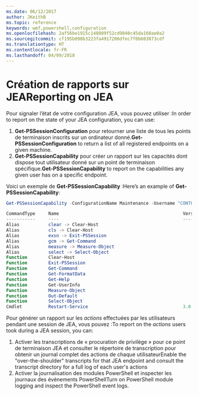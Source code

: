 ```yaml
---
ms.date: 06/12/2017
author: JKeithB
ms.topic: reference
keywords: wmf,powershell,configuration
ms.openlocfilehash: 2af56be1915c148809f52cd9040c45da160ae0a2
ms.sourcegitcommit: cf195b090b3223fa4917206dfec7f0b603873cdf
ms.translationtype: HT
ms.contentlocale: fr-FR
ms.lasthandoff: 04/09/2018
---
```

# <a name="reporting-on-jea"></a><span data-ttu-id="d9493-102">Création de rapports sur JEA</span><span class="sxs-lookup"><span data-stu-id="d9493-102">Reporting on JEA</span></span>
<span data-ttu-id="d9493-103">Pour signaler l’état de votre configuration JEA, vous pouvez utiliser :</span><span class="sxs-lookup"><span data-stu-id="d9493-103">In order to report on the state of your JEA configuration, you can use:</span></span>
1.  <span data-ttu-id="d9493-104">**Get-PSSessionConfiguration** pour retourner une liste de tous les points de terminaison inscrits sur un ordinateur donné.</span><span class="sxs-lookup"><span data-stu-id="d9493-104">**Get-PSSessionConfiguration** to return a list of all registered endpoints on a given machine.</span></span>
2.  <span data-ttu-id="d9493-105">**Get-PSSessionCapability** pour créer un rapport sur les capacités dont dispose tout utilisateur donné sur un point de terminaison spécifique.</span><span class="sxs-lookup"><span data-stu-id="d9493-105">**Get-PSSessionCapability** to report on the capabilities any given user has on a specific endpoint.</span></span>

<span data-ttu-id="d9493-106">Voici un exemple de **Get-PSSessionCapability** :</span><span class="sxs-lookup"><span data-stu-id="d9493-106">Here’s an example of **Get-PSSessionCapability**:</span></span>
```powershell
Get-PSSessionCapability -ConfigurationName Maintenance -Username "CONTOSO\JohnDoe"

CommandType     Name                                               Version    Source
-----------     ----                                               -------    ------
Alias           clear -> Clear-Host
Alias           cls -> Clear-Host
Alias           exsn -> Exit-PSSession
Alias           gcm -> Get-Command
Alias           measure -> Measure-Object
Alias           select -> Select-Object
Function        Clear-Host
Function        Exit-PSSession
Function        Get-Command
Function        Get-FormatData
Function        Get-Help
Function        Get-UserInfo
Function        Measure-Object
Function        Out-Default
Function        Select-Object
Cmdlet          Restart-Service                                    3.0.0.0 Microsof...


```

<span data-ttu-id="d9493-107">Pour générer un rapport sur les _actions_ effectuées par les utilisateurs pendant une session de JEA, vous pouvez :</span><span class="sxs-lookup"><span data-stu-id="d9493-107">To report on the _actions_ users took during a JEA session, you can:</span></span>
1. <span data-ttu-id="d9493-108">Activer les transcriptions de « procuration de privilège » pour ce point de terminaison JEA et consulter le répertoire de transcription pour obtenir un journal complet des actions de chaque utilisateur</span><span class="sxs-lookup"><span data-stu-id="d9493-108">Enable the "over-the-shoulder" transcripts for that JEA endpoint and consult the transcript directory for a full log of each user's actions</span></span>
2. <span data-ttu-id="d9493-109">Activer la journalisation des modules PowerShell et inspecter les journaux des événements PowerShell</span><span class="sxs-lookup"><span data-stu-id="d9493-109">Turn on PowerShell module logging and inspect the PowerShell event logs.</span></span>